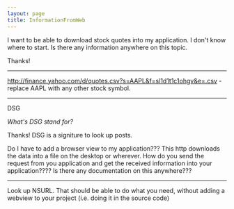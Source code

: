 ```yaml
---
layout: page
title: InformationFromWeb
---
```


I want to be able to download stock quotes into my application. I don't know where to start. Is there any information anywhere on this topic.

Thanks!

----

http://finance.yahoo.com/d/quotes.csv?s=AAPL&f=sl1d1t1c1ohgv&e=.csv - replace AAPL with any other stock symbol.

----
DSG

*What's DSG stand for?*

Thanks! 
DSG is a signiture to look up posts.

Do I have to add a browser view to my application??? This http downloads the data into a file on the desktop or wherever. How do you send the request from you application and get the received information into your application???? Is there any documentation on this anywhere???

----
Look up NSURL. That should be able to do what you need, without adding a webview to your project (i.e. doing it in the source code)

